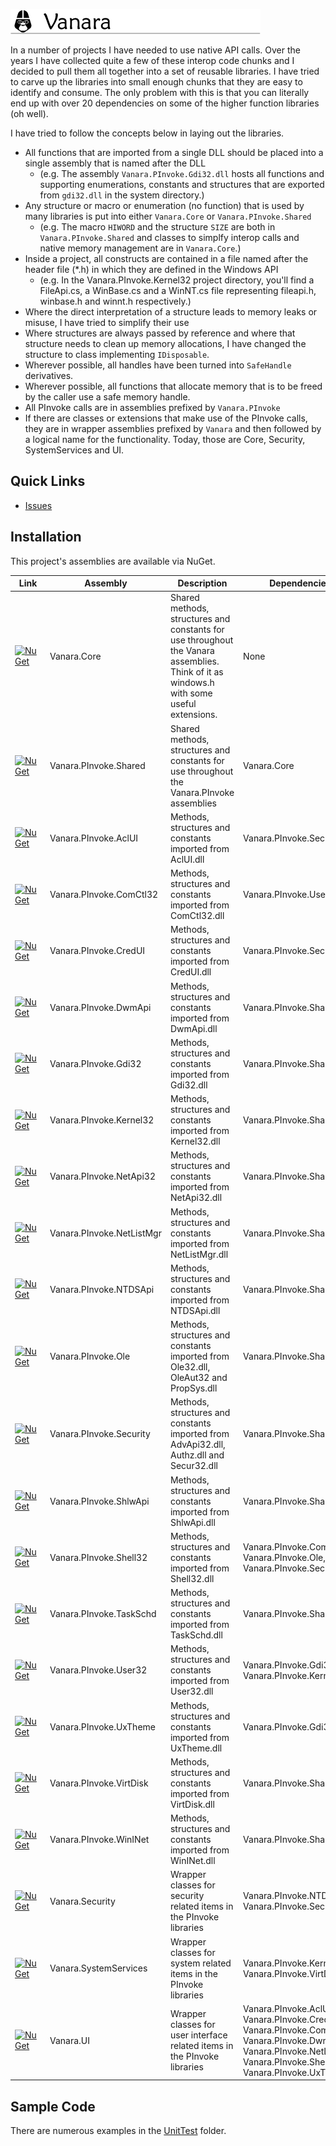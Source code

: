 ![Vanara](/docs/icons/VanaraHeading.png)

In a number of projects I have needed to use native API calls. Over the years I have collected quite a few of these interop code chunks and I decided to pull them all together into a set of reusable libraries. I have tried to carve up the libraries into small enough chunks that they are easy to identify and consume. The only problem with this is that you can literally end up with over 20 dependencies on some of the higher function libraries (oh well).

I have tried to follow the concepts below in laying out the libraries.
* All functions that are imported from a single DLL should be placed into a single assembly that is named after the DLL
  * (e.g. The assembly `Vanara.PInvoke.Gdi32.dll` hosts all functions and supporting enumerations, constants and structures that are exported from `gdi32.dll` in the system directory.)
* Any structure or macro or enumeration (no function) that is used by many libraries is put into either `Vanara.Core` or `Vanara.PInvoke.Shared`
  * (e.g. The macro `HIWORD` and the structure `SIZE` are both in `Vanara.PInvoke.Shared` and classes to simplfy interop calls and native memory management are in `Vanara.Core`.)
* Inside a project, all constructs are contained in a file named after the header file (*.h) in which they are defined in the Windows API
  * (e.g. In the Vanara.PInvoke.Kernel32 project directory, you'll find a FileApi.cs, a WinBase.cs and a WinNT.cs file representing fileapi.h, winbase.h and winnt.h respectively.)
* Where the direct interpretation of a structure leads to memory leaks or misuse, I have tried to simplify their use
* Where structures are always passed by reference and where that structure needs to clean up memory allocations, I have changed the structure to class implementing `IDisposable`.
* Wherever possible, all handles have been turned into `SafeHandle` derivatives.
* Wherever possible, all functions that allocate memory that is to be freed by the caller use a safe memory handle.
* All PInvoke calls are in assemblies prefixed by `Vanara.PInvoke`
* If there are classes or extensions that make use of the PInvoke calls, they are in wrapper assemblies prefixed by `Vanara` and then followed by a logical name for the functionality. Today, those are Core, Security, SystemServices and UI.

## Quick Links
* [Issues](https://github.com/dahall/Vanara/issues)

## Installation
This project's assemblies are available via NuGet.

Link | Assembly | Description | Dependencies
---- | -------- | ----------- | ------------
[![NuGet](https://img.shields.io/nuget/v/Vanara.Core.svg?style=flat-square)](https://www.nuget.org/packages/Vanara.Core)| Vanara.Core | Shared methods, structures and constants for use throughout the Vanara assemblies. Think of it as windows.h with some useful extensions. | None
[![NuGet](https://img.shields.io/nuget/v/Vanara.PInvoke.Shared.svg?style=flat-square)](https://www.nuget.org/packages/Vanara.PInvoke.Shared)| Vanara.PInvoke.Shared | Shared methods, structures and constants for use throughout the Vanara.PInvoke assemblies | Vanara.Core
[![NuGet](https://img.shields.io/nuget/v/Vanara.PInvoke.AclUI.svg?style=flat-square)](https://www.nuget.org/packages/Vanara.PInvoke.AclUI)| Vanara.PInvoke.AclUI | Methods, structures and constants imported from AclUI.dll | Vanara.PInvoke.Security
[![NuGet](https://img.shields.io/nuget/v/Vanara.PInvoke.ComCtl32.svg?style=flat-square)](https://www.nuget.org/packages/Vanara.PInvoke.ComCtl32)| Vanara.PInvoke.ComCtl32 | Methods, structures and constants imported from ComCtl32.dll | Vanara.PInvoke.User32
[![NuGet](https://img.shields.io/nuget/v/Vanara.PInvoke.ComCtl32.svg?style=flat-square)](https://www.nuget.org/packages/Vanara.PInvoke.CredUI)| Vanara.PInvoke.CredUI | Methods, structures and constants imported from CredUI.dll | Vanara.PInvoke.Security
[![NuGet](https://img.shields.io/nuget/v/Vanara.PInvoke.DwmApi.svg?style=flat-square)](https://www.nuget.org/packages/Vanara.PInvoke.DwmApi)| Vanara.PInvoke.DwmApi | Methods, structures and constants imported from DwmApi.dll | Vanara.PInvoke.Shared
[![NuGet](https://img.shields.io/nuget/v/Vanara.PInvoke.Gdi32.svg?style=flat-square)](https://www.nuget.org/packages/Vanara.PInvoke.Gdi32)| Vanara.PInvoke.Gdi32 | Methods, structures and constants imported from Gdi32.dll | Vanara.PInvoke.Shared
[![NuGet](https://img.shields.io/nuget/v/Vanara.PInvoke.Kernel32.svg?style=flat-square)](https://www.nuget.org/packages/Vanara.PInvoke.Kernel32)| Vanara.PInvoke.Kernel32 | Methods, structures and constants imported from Kernel32.dll | Vanara.PInvoke.Shared
[![NuGet](https://img.shields.io/nuget/v/Vanara.PInvoke.NetApi32.svg?style=flat-square)](https://www.nuget.org/packages/Vanara.PInvoke.NetApi32)| Vanara.PInvoke.NetApi32 | Methods, structures and constants imported from NetApi32.dll | Vanara.PInvoke.Shared
[![NuGet](https://img.shields.io/nuget/v/Vanara.PInvoke.NetListMgr.svg?style=flat-square)](https://www.nuget.org/packages/Vanara.PInvoke.NetListMgr)| Vanara.PInvoke.NetListMgr | Methods, structures and constants imported from NetListMgr.dll | Vanara.PInvoke.Shared
[![NuGet](https://img.shields.io/nuget/v/Vanara.PInvoke.NTDSApi.svg?style=flat-square)](https://www.nuget.org/packages/Vanara.PInvoke.NTDSApi)| Vanara.PInvoke.NTDSApi | Methods, structures and constants imported from NTDSApi.dll | Vanara.PInvoke.Shared
[![NuGet](https://img.shields.io/nuget/v/Vanara.PInvoke.Ole.svg?style=flat-square)](https://www.nuget.org/packages/Vanara.PInvoke.Ole)| Vanara.PInvoke.Ole | Methods, structures and constants imported from Ole32.dll, OleAut32 and PropSys.dll | Vanara.PInvoke.Shared
[![NuGet](https://img.shields.io/nuget/v/Vanara.PInvoke.Security.svg?style=flat-square)](https://www.nuget.org/packages/Vanara.PInvoke.Security)| Vanara.PInvoke.Security | Methods, structures and constants imported from AdvApi32.dll, Authz.dll and Secur32.dll | Vanara.PInvoke.Shared
[![NuGet](https://img.shields.io/nuget/v/Vanara.PInvoke.ShlwApi.svg?style=flat-square)](https://www.nuget.org/packages/Vanara.PInvoke.ShlwApi)| Vanara.PInvoke.ShlwApi | Methods, structures and constants imported from ShlwApi.dll | Vanara.PInvoke.Shared
[![NuGet](https://img.shields.io/nuget/v/Vanara.PInvoke.Shell32.svg?style=flat-square)](https://www.nuget.org/packages/Vanara.PInvoke.Shell32)| Vanara.PInvoke.Shell32 | Methods, structures and constants imported from Shell32.dll | Vanara.PInvoke.ComCtl32, Vanara.PInvoke.Ole, Vanara.PInvoke.Security
[![NuGet](https://img.shields.io/nuget/v/Vanara.PInvoke.TaskSchd.svg?style=flat-square)](https://www.nuget.org/packages/Vanara.PInvoke.TaskSchd)| Vanara.PInvoke.TaskSchd | Methods, structures and constants imported from TaskSchd.dll | Vanara.PInvoke.Shared
[![NuGet](https://img.shields.io/nuget/v/Vanara.PInvoke.User32.svg?style=flat-square)](https://www.nuget.org/packages/Vanara.PInvoke.User32)| Vanara.PInvoke.User32 | Methods, structures and constants imported from User32.dll | Vanara.PInvoke.Gdi32, Vanara.PInvoke.Kernel32
[![NuGet](https://img.shields.io/nuget/v/Vanara.PInvoke.UxTheme.svg?style=flat-square)](https://www.nuget.org/packages/Vanara.PInvoke.UxTheme)| Vanara.PInvoke.UxTheme | Methods, structures and constants imported from UxTheme.dll | Vanara.PInvoke.Gdi32
[![NuGet](https://img.shields.io/nuget/v/Vanara.PInvoke.VirtDisk.svg?style=flat-square)](https://www.nuget.org/packages/Vanara.PInvoke.VirtDisk)| Vanara.PInvoke.VirtDisk | Methods, structures and constants imported from VirtDisk.dll | Vanara.PInvoke.Shared
[![NuGet](https://img.shields.io/nuget/v/Vanara.PInvoke.WinINet.svg?style=flat-square)](https://www.nuget.org/packages/Vanara.PInvoke.WinINet)| Vanara.PInvoke.WinINet | Methods, structures and constants imported from WinINet.dll | Vanara.PInvoke.Shared
[![NuGet](https://img.shields.io/nuget/v/Vanara.Security.svg?style=flat-square)](https://www.nuget.org/packages/Vanara.Security)| Vanara.Security | Wrapper classes for security related items in the PInvoke libraries | Vanara.PInvoke.NTDSApi, Vanara.PInvoke.Security
[![NuGet](https://img.shields.io/nuget/v/Vanara.SystemServices.svg?style=flat-square)](https://www.nuget.org/packages/Vanara.SystemServices)| Vanara.SystemServices | Wrapper classes for system related items in the PInvoke libraries | Vanara.PInvoke.Kernel32, Vanara.PInvoke.VirtDisk
[![NuGet](https://img.shields.io/nuget/v/Vanara.UI.svg?style=flat-square)](https://www.nuget.org/packages/Vanara.UI)| Vanara.UI | Wrapper classes for user interface related items in the PInvoke libraries | Vanara.PInvoke.AclUI, Vanara.PInvoke.CredUI, Vanara.PInvoke.ComCtl32, Vanara.PInvoke.DwmApi, Vanara.PInvoke.NetListMgr, Vanara.PInvoke.Shell32, Vanara.PInvoke.UxTheme

## Sample Code
There are numerous examples in the [UnitTest](https://github.com/dahall/Vanara/tree/master/UnitTests) folder.

